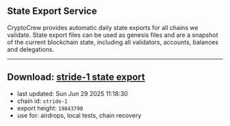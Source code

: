 ## State Export Service
CryptoCrew provides automatic daily state exports for all chains we validate. State export files can be used as genesis files and are a snapshot of the current blockchain state, including all validators, accounts, balances and delegations.

---
**Download: [stride-1 state export](https://dl-eu2.ccvalidators.com/SERVICE/stride/stride-1_export_19843790.json)**
---

- last updated: Sun Jun 29 2025 11:18:30
- chain id: `stride-1`
- export height: `19843790`
- use for: airdrops, local tests, chain recovery
